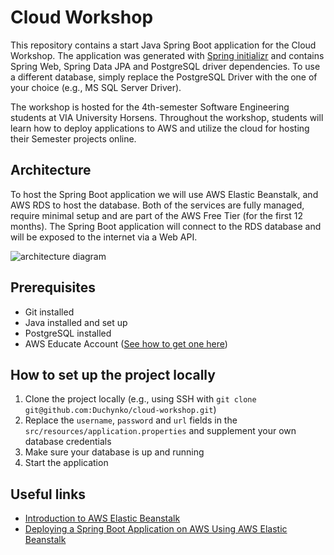 # Cloud Workshop

This repository contains a start Java Spring Boot application for the Cloud Workshop. The application was generated with [Spring initializr](https://start.spring.io/#!type=maven-project&language=java&platformVersion=2.4.4.RELEASE&packaging=jar&jvmVersion=11&groupId=com.jakubduchon&artifactId=webapi-demo&name=webapi-demo&description=Demo%20project%20for%20the%20Cloud%20Workshop&packageName=com.jakubduchon.webapi-demo&dependencies=web,data-jpa,postgresql) and contains Spring Web, Spring Data JPA and PostgreSQL driver dependencies. To use a different database, simply replace the PostgreSQL Driver with the one of your choice (e.g., MS SQL Server Driver).

The workshop is hosted for the 4th-semester Software Engineering students at VIA University Horsens. Throughout the workshop, students will learn how to deploy applications to AWS and utilize the cloud for hosting their Semester projects online.

## Architecture

To host the Spring Boot application we will use AWS Elastic Beanstalk, and AWS RDS to host the database. Both of the services are fully managed, require minimal setup and are part of the AWS Free Tier (for the first 12 months). The Spring Boot application will connect to the RDS database and will be exposed to the internet via a Web API.

![architecture diagram](https://github.com/Duchynko/cloud-workshop/blob/main/docs/architecture.png?raw=true "Architecture diagram")

## Prerequisites

- Git installed
- Java installed and set up
- PostgreSQL installed
- AWS Educate Account ([See how to get one here](docs/AWS_EDUCATE.md))

## How to set up the project locally

1. Clone the project locally (e.g., using SSH with `git clone git@github.com:Duchynko/cloud-workshop.git`)
2. Replace the `username`, `password` and `url` fields in the `src/resources/application.properties` and supplement your own database credentials
3. Make sure your database is up and running
4. Start the application

## Useful links

- [Introduction to AWS Elastic Beanstalk](https://www.youtube.com/watch?v=uiM1xzOX8Qg)
- [Deploying a Spring Boot Application on AWS Using AWS Elastic Beanstalk](https://aws.amazon.com/blogs/devops/deploying-a-spring-boot-application-on-aws-using-aws-elastic-beanstalk/)
